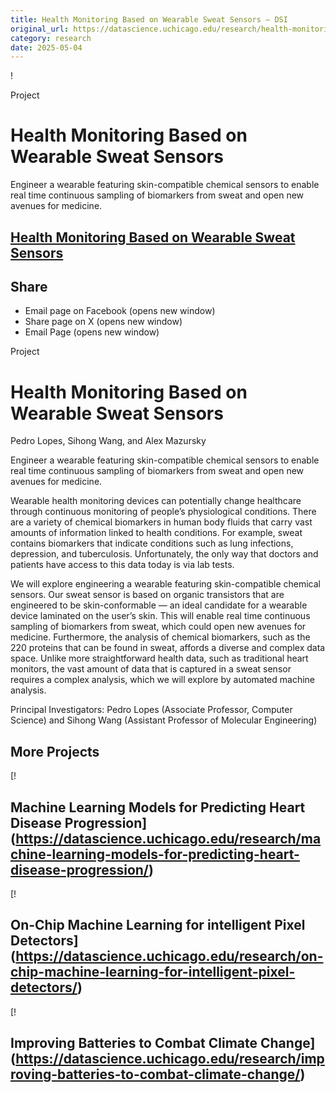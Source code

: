 ```yaml
---
title: Health Monitoring Based on Wearable Sweat Sensors – DSI
original_url: https://datascience.uchicago.edu/research/health-monitoring-based-on-wearable-sweat-sensors
category: research
date: 2025-05-04
---
```


!

Project

# Health Monitoring Based on Wearable Sweat Sensors

Engineer a wearable featuring skin-compatible chemical sensors to enable real time continuous sampling of biomarkers from sweat and open new avenues for medicine.

## [Health Monitoring Based on Wearable Sweat Sensors](https://datascience.uchicago.edu/research/health-monitoring-based-on-wearable-sweat-sensors/)

## Share

* Email page on Facebook (opens new window)
* Share page on X (opens new window)
* Email Page (opens new window)

<!-- Table-like structure detected -->

Project

# Health Monitoring Based on Wearable Sweat Sensors

Pedro Lopes, Sihong Wang, and Alex Mazursky

Engineer a wearable featuring skin-compatible chemical sensors to enable real time continuous sampling of biomarkers from sweat and open new avenues for medicine.

Wearable health monitoring devices can potentially change healthcare through continuous monitoring of people’s physiological conditions. There are a variety of chemical biomarkers in human body fluids that carry vast amounts of information linked to health conditions. For example, sweat contains biomarkers that indicate conditions such as lung infections, depression, and tuberculosis. Unfortunately, the only way that doctors and patients have access to this data today is via lab tests.

We will explore engineering a wearable featuring skin-compatible chemical sensors. Our sweat sensor is based on organic transistors that are engineered to be skin-conformable — an ideal candidate for a wearable device laminated on the user’s skin. This will enable real time continuous sampling of biomarkers from sweat, which could open new avenues for medicine. Furthermore, the analysis of chemical biomarkers, such as the 220 proteins that can be found in sweat, affords a diverse and complex data space. Unlike more straightforward health data, such as traditional heart monitors, the vast amount of data that is captured in a sweat sensor requires a complex analysis, which we will explore by automated machine analysis.

Principal Investigators: Pedro Lopes (Associate Professor, Computer Science) and Sihong Wang (Assistant Professor of Molecular Engineering)

## More Projects

[! 

## Machine Learning Models for Predicting Heart Disease Progression](https://datascience.uchicago.edu/research/machine-learning-models-for-predicting-heart-disease-progression/)

[! 

## On-Chip Machine Learning for intelligent Pixel Detectors](https://datascience.uchicago.edu/research/on-chip-machine-learning-for-intelligent-pixel-detectors/)

[! 

## Improving Batteries to Combat Climate Change](https://datascience.uchicago.edu/research/improving-batteries-to-combat-climate-change/)